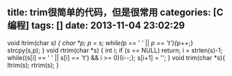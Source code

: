 title: trim很简单的代码，但是很常用
categories: [C编程]
tags: []
date: 2013-11-04 23:02:29
---
void ltrim(char <em>s)
{
 char *p;
 p = s;
 while(</em>p == ' ' || <em>p == 't'){</em>p++;}
 strcpy(s,p);
}
void rtrim(char *s)
{
 int i;
 if (s == NULL)
   return;
 i = strlen(s)-1;
 while((s[i] == ' ' || s[i] == 't') &amp;&amp; i >= 0){i--;};
 s[i+1] = ' ';
}
void trim(char *s){
    ltrim(s);
    rtrim(s);
}